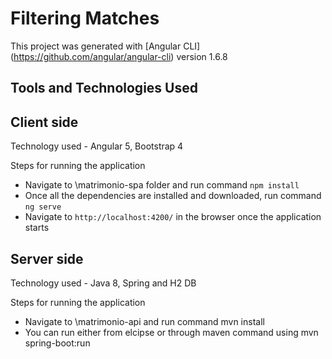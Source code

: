 # Filtering Matches

This project was generated with [Angular CLI] (https://github.com/angular/angular-cli) version 1.6.8

## Tools and Technologies Used

## Client side

Technology used - Angular 5, Bootstrap 4

Steps for running the application 
 - Navigate to \matrimonio-spa folder and run command `npm install`
 - Once all the dependencies are installed and downloaded, run command `ng serve`
 - Navigate to `http://localhost:4200/` in the browser once the application starts
     
## Server side

Technology used - Java 8, Spring and H2 DB

Steps for running the application 
 - Navigate to \matrimonio-api and run command mvn install
 - You can run either from elcipse or through maven command using mvn spring-boot:run
